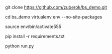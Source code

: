 git clone https://github.com/zuberok/bs_demo.git

cd bs_demo
virtualenv env --no-site-packages

source env/bin/activate555

pip install -r requirements.txt

python run.py
